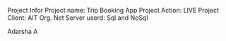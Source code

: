 
Project Infor
Project name: Trip Booking App
Project Action: LIVE
Project Client: AIT Org. Net
Server userd: Sql and NoSql


Adarsha A